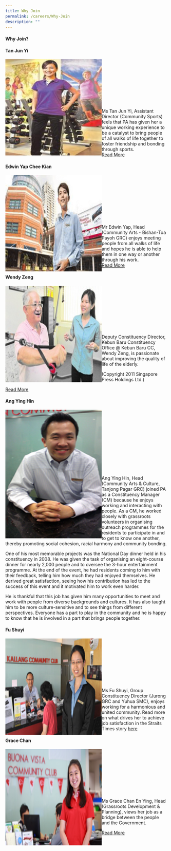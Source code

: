 ```yaml
---
title: Why Join
permalink: /careers/Why-Join
description: ""
---
```

#### Why Join?

#### Tan Jun Yi <br>
  <img style="height:300px;width:300px"  align="left" src="/images/Careers/Tan%20Jun%20Yi.jpg"><br><br><br><br><br><br><br><br><br>
Ms Tan Jun Yi, Assistant Director (Community Sports) feels that PA has given her a unique working experience to be a catalyst to bring people of all walks of life together to foster friendship and bonding through sports.<br>
[Read More](/files/Careers/story-tan-jun-yi.pdf)

#### Edwin Yap Chee Kian <br>
 <img style="height:300px;width:300px"  align="left" src="/images/Careers/Edwin%20Yap%20Chee%20Kian.png"><br><br><br><br><br><br><br><br><br>
Mr Edwin Yap, Head (Community Arts - Bishan-Toa Payoh GRC) enjoys meeting people from all walks of life and hopes he is able to help them in one way or another through his work.<br>
[Read More](/files/Careers/story-edwin-yap-chee-kian.pdf)

#### Wendy Zeng<br>
<img style="height:300px;width:300px"  align="left" src="/images/Careers/Wendy%20Zeng.jpg"><br><br><br><br><br><br><br><br>

Deputy Constituency Director, Kebun Baru Constituency Office @ Kebun Baru CC, Wendy Zeng, is passionate about improving the quality of life of the elderly. 

(Copyright 2011 Singapore Press Holdings Ltd.)

[Read More](/files/Careers/story-wendy-zeng.pdf)

#### Ang Ying Hin<br>
<img style="height:400px;width:300px"  align="left" src="/images/Careers/Ang%20Ying%20Hin.png"><br><br><br><br><br><br><br><br><br><br><br><br>
 Ang Ying Hin, Head (Community Arts & Culture, Tanjong Pagar GRC) joined PA as a Constituency Manager (CM) because he enjoys working and interacting with people. As a CM, he worked closely with grassroots volunteers in organising outreach programmes for the residents to participate in and to get to know one another, thereby promoting social cohesion, racial harmony and community bonding.

One of his most memorable projects was the National Day dinner held in his constituency in 2008. He was given the task of organising an eight-course dinner for nearly 2,000 people and to oversee the 3-hour entertainment programme. At the end of the event, he had residents coming to him with their feedback, telling him how much they had enjoyed themselves. He derived great satisfaction, seeing how his contribution has led to the success of this event and it motivated him to work even harder.

He is thankful that this job has given him many opportunities to meet and work with people from diverse backgrounds and cultures. It has also taught him to be more culture-sensitive and to see things from different perspectives. Everyone has a part to play in the community and he is happy to know that he is involved in a part that brings people together.


#### Fu Shuyi<br>
<img style="height:300px;width:300px"  align="left" src="/images/Careers/Fu%20Shuyi.jpg"><br><br><br><br><br><br><br><br><br>
 Ms Fu Shuyi, Group Constituency Director (Jurong GRC and Yuhua SMC), enjoys working for a harmonious and united community. Read more on what drives her to achieve job satisfaction in the Straits Times story [here](/files/Careers/story-fu-shuyi.pdf)

#### Grace Chan<br>
<img style="height:300px;width:300px"  align="left" src="/images/Careers/Grace%20Chan.png"><br><br><br><br><br><br><br><br><br>
Ms Grace Chan En Ying, Head (Grassroots Development & Planning), views her job as a bridge between the people and the Government. <br>

[Read More](/files/Careers/story-grace-chan.pdf)